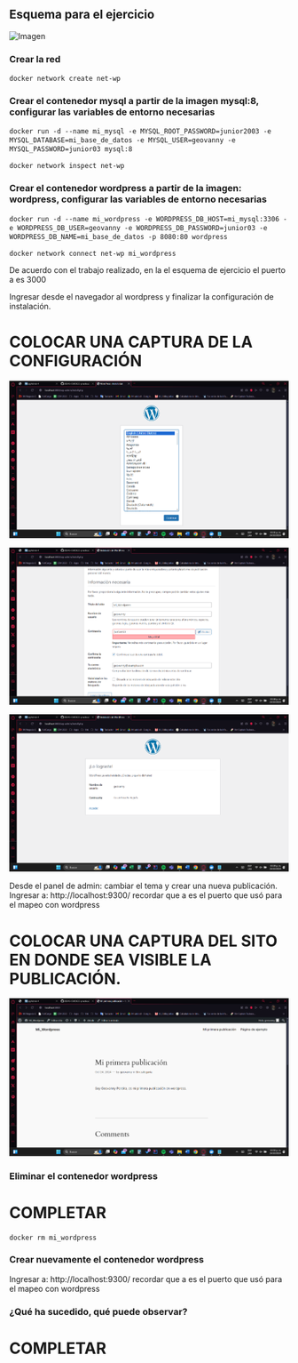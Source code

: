 ## Esquema para el ejercicio
![Imagen](img/esquema-ejercicio5.PNG)

### Crear la red
```
docker network create net-wp
```

### Crear el contenedor mysql a partir de la imagen mysql:8, configurar las variables de entorno necesarias
```
docker run -d --name mi_mysql -e MYSQL_ROOT_PASSWORD=junior2003 -e MYSQL_DATABASE=mi_base_de_datos -e MYSQL_USER=geovanny -e MYSQL_PASSWORD=junior03 mysql:8
```
```
docker network inspect net-wp
```

### Crear el contenedor wordpress a partir de la imagen: wordpress, configurar las variables de entorno necesarias
```
docker run -d --name mi_wordpress -e WORDPRESS_DB_HOST=mi_mysql:3306 -e WORDPRESS_DB_USER=geovanny -e WORDPRESS_DB_PASSWORD=junior03 -e WORDPRESS_DB_NAME=mi_base_de_datos -p 8080:80 wordpress
```
```
docker network connect net-wp mi_wordpress
```

De acuerdo con el trabajo realizado, en la el esquema de ejercicio el puerto a es 3000

Ingresar desde el navegador al wordpress y finalizar la configuración de instalación.
# COLOCAR UNA CAPTURA DE LA CONFIGURACIÓN

![Imagen](img/wordpress_confi.png)

![Imagen](img/confi_1.png)

![Imagen](img/confi_2.png)

Desde el panel de admin: cambiar el tema y crear una nueva publicación.
Ingresar a: http://localhost:9300/ 
recordar que a es el puerto que usó para el mapeo con wordpress
# COLOCAR UNA CAPTURA DEL SITO EN DONDE SEA VISIBLE LA PUBLICACIÓN.

![Imagen](img/primera_publicacion.png)

### Eliminar el contenedor wordpress
# COMPLETAR
```
docker rm mi_wordpress
```

### Crear nuevamente el contenedor wordpress
Ingresar a: http://localhost:9300/ 
recordar que a es el puerto que usó para el mapeo con wordpress

### ¿Qué ha sucedido, qué puede observar?
# COMPLETAR





